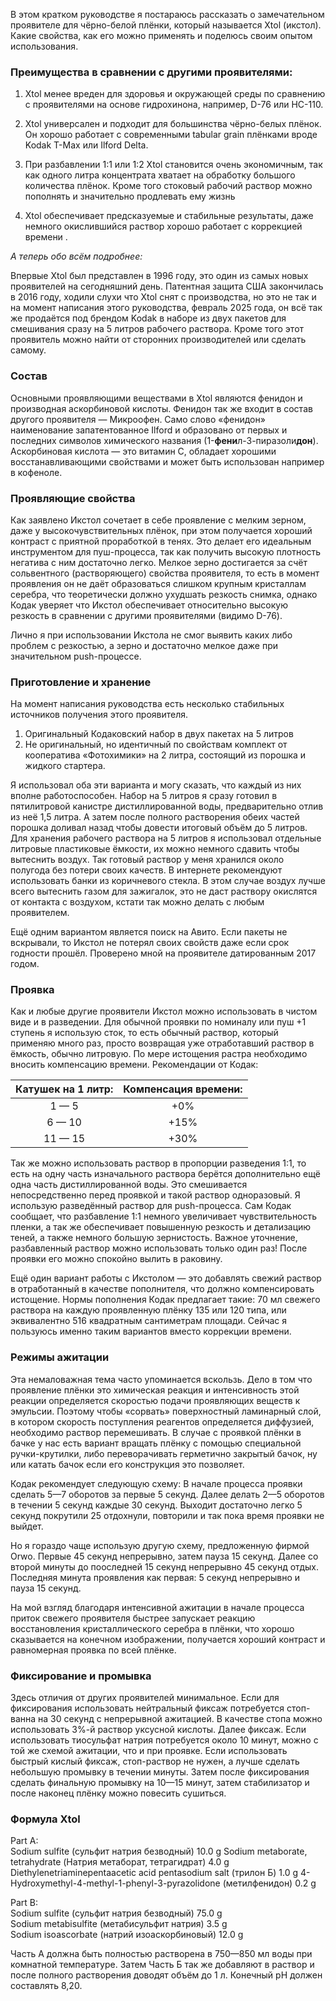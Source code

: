 В этом кратком руководстве я постараюсь рассказать о замечательном проявителе для чёрно-белой плёнки, который называется Xtol (икстол). Какие свойства, как его можно применять и поделюсь своим опытом использования.

### Преимущества в сравнении с другими проявителями:

1. Xtol менее вреден для здоровья и окружающей среды по сравнению с проявителями на основе гидрохинона, например, D-76 или HC-110.

2. Xtol универсален и подходит для большинства чёрно-белых плёнок. Он хорошо работает с современными tabular grain плёнками вроде Kodak T-Max или Ilford Delta.

3. При разбавлении 1:1 или 1:2 Xtol становится очень экономичным, так как одного литра концентрата хватает на обработку большого количества плёнок. Кроме того стоковый рабочий раствор можно пополнять и значительно продлевать ему жизнь

4. Xtol обеспечивает предсказуемые и стабильные результаты, даже немного окислившийся раствор хорошо работает с коррекцией времени .

*А теперь обо всём подробнее:*

Впервые Xtol был представлен в 1996 году, это один из самых новых проявителей на сегодняшний день. Патентная защита США закончилась в 2016 году, ходили слухи что Xtol снят с производства, но это не так и на момент написания этого руководства, февраль 2025 года, он всё так же продаётся под брендом Kodak в наборе из двух пакетов для смешивания сразу на 5 литров рабочего раствора. Кроме того этот проявитель можно найти от сторонних производителей или сделать самому.

### Состав

Основными проявляющими веществами в Xtol являются фенидон и производная аскорбиновой кислоты. Фенидон так же входит в состав другого проявителя — Микроофен. Само слово «фенидон» наименование запатентованное Ilford и образовано от первых и последних символов химического названия (1-**фени**л-3-пиразоли**дон**). Аскорбиновая кислота — это витамин C, обладает хорошими восстанавливающими свойствами и может быть использован например в кофеноле.

### Проявляющие свойства

Как заявлено Икстол сочетает в себе проявление с мелким зерном, даже у высокочувствительных плёнок, при этом получается хороший контраст с приятной проработкой в тенях. Это делает его идеальным инструментом для пуш-процесса, так как получить высокую плотность негатива с ним достаточно легко. Мелкое зерно достигается за счёт сольвентного (растворяющего) свойства проявителя, то есть в момент проявления он не даёт образоваться слишком крупным кристаллам серебра, что теоретически должно ухудшать резкость снимка, однако Кодак уверяет что Икстол обеспечивает относительно высокую резкость в сравнении с другими проявителями (видимо D-76). 

Лично я при использовании Икстола не смог выявить каких либо проблем с резкостью, а зерно и достаточно мелкое даже при значительном push-процессе.

### Приготовление и хранение

На момент написания руководства есть несколько стабильных источников получения этого проявителя.

1. Оригинальный Кодаковский набор в двух пакетах на 5 литров
2. Не оригинальный, но идентичный по свойствам комплект от кооператива «Фотохимики» на 2 литра, состоящий из порошка и жидкого стартера.

Я использовал оба эти варианта и могу сказать, что каждый из них вполне работоспособен. Набор на 5 литров я сразу готовил в пятилитровой канистре дистиллированной воды, предварительно отлив из неё 1,5 литра. А затем после полного растворения обеих частей порошка доливал назад чтобы довести итоговый объём до 5 литров. Для хранения рабочего раствора на 5 литров я использовал отдельные литровые пластиковые ёмкости, их можно немного сдавить чтобы вытеснить воздух. Так готовый раствор у меня хранился около полугода без потери своих качеств. В интернете рекомендуют использовать банки из коричневого стекла. В этом случае воздух лучше всего вытеснить газом для зажигалок, это не даст раствору окислятся от контакта с воздухом, кстати так можно делать с любым проявителем. 

Ещё одним вариантом является поиск на Авито. Если пакеты не вскрывали, то Икстол не потерял своих свойств даже если срок годности прошёл. Проверено мной на проявителе датированным 2017 годом.

### Проявка

Как и любые другие проявители Икстол можно использовать в чистом виде и в разведении. Для обычной проявки по номиналу или пуш +1 ступень я использую сток, то есть обычный раствор, который применяю много раз, просто возвращая уже отработавший раствор в ёмкость, обычно литровую. По мере истощения растра необходимо вносить компенсацию времени. Рекомендации от Кодак:

| Катушек на 1 литр: | Компенсация времени: |
| :----------------: | :------------------: |
|       1 — 5        |         +0%          |
|       6 — 10       |         +15%         |
|      11 — 15       |         +30%         |
Так же можно использовать раствор в пропорции разведения 1:1, то есть на одну часть изначального раствора берётся дополнительно ещё одна часть дистиллированной воды. Это смешивается непосредственно перед проявкой и такой раствор одноразовый. Я использую разведённый раствор для push-процесса. Сам Кодак сообщает, что разбавление 1:1 немного увеличивает чувствительность пленки, а так же обеспечивает повышенную резкость и детализацию теней, а также немного большую зернистость. Важное уточнение, разбавленный раствор можно использовать только один раз! После проявки его можно спокойно вылить в раковину.

Ещё один вариант работы с Икстолом — это добавлять свежий раствор в отработанный в качестве пополнителя, что должно компенсировать истощение. Нормы пополнения Кодак предлагает такие: 70 мл свежего раствора на каждую проявленную плёнку 135 или 120 типа, или эквивалентно 516 квадратным сантиметрам площади. Сейчас я пользуюсь именно таким вариантов вместо коррекции времени.

### Режимы ажитации

Эта немаловажная тема часто упоминается вскользь. Дело в том что проявление плёнки это химическая реакция и интенсивность этой реакции определяется скоростью подачи проявляющих веществ к эмульсии. Поэтому чтобы «сорвать» поверхностный ламинарный слой, в котором скорость поступления реагентов определяется диффузией, необходимо раствор перемешивать. В случае с проявкой плёнки в бачке у нас есть вариант вращать плёнку с помощью специальной ручки-крутилки, либо переворачивать герметично закрытый бачок, ну или катать бачок если его конструкция это позволяет.

Кодак рекомендует следующую схему: В начале процесса проявки сделать 5—7 оборотов за первые 5 секунд. Далее делать 2—5 оборотов в течении 5 секунд каждые 30 секунд. Выходит достаточно легко 5 секунд покрутили 25 отдохнули, повторили и так пока время проявки не выйдет.

Но я гораздо чаще использую другую схему, предложенную фирмой Orwo. Первые 45 секунд непрерывно, затем пауза 15 секунд. Далее со второй минуты до пооследней 15 секунд непрерывно 45 секунд отдых. Последняя минута проявления как первая: 5 секунд непрерывно и пауза 15 секунд.

На мой взгляд благодаря интенсивной ажитации в начале процесса приток свежего проявителя быстрее запускает реакцию восстановления кристаллического серебра в плёнки, что хорошо сказывается на конечном изображении, получается хороший контраст и равномерная проявка по всей плёнке.

### Фиксирование и промывка

Здесь отличия от других проявителей минимальное. Если для фиксирования использовать нейтральный фиксаж потребуется стоп-ванна на 30 секунд с непрерывной ажитацией. В качестве стопа можно использовать 3%-й раствор уксусной кислоты. Далее фиксаж. Если использовать тиосульфат натрия потребуется около 10 минут, можно с той же схемой ажитации, что и при проявке. Если использовать быстрый кислый фиксаж, стоп-раствор не нужен, а лучше сделать небольшую промывку в течении минуты. Затем после фиксирования сделать финальную промывку на 10—15 минут, затем стабилизатор и после наконец плёнку можно повесить сушиться. 

### Формула Xtol

Part A:  
	Sodium sulfite (сульфит натрия безводный) 10.0 g
	Sodium metaborate, tetrahydrate (Натрия метаборат, тетрагидрат)  4.0 g  
	Diethylenetriaminepentaacetic acid pentasodium salt (трилон Б) 1.0 g
	4-Hydroxymethyl-4-methyl-1-phenyl-3-pyrazolidone (метилфенидон) 0.2 g 

Part B:  
	Sodium sulfite (сульфит натрия безводный) 75.0 g  
	Sodium metabisulfite (метабисульфит натрия) 3.5 g  
	Sodium isoascorbate (натрий изоаскорбиновый) 12.0 g

Часть А должна быть полностью растворена в 750—850 мл воды при комнатной температуре. Затем Часть Б так же добавляют в раствор и после полного растворения  доводят объём до 1 л. Конечный pH должен составлять 8,20.

